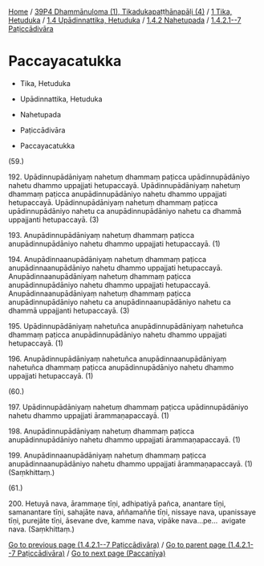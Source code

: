 
[Home](/) / [39P4 Dhammānuloma (1), Tikadukapaṭṭhānapāḷi (4)](../../../...md) / [1 Tika, Hetuduka](../../...md) / [1.4 Upādinnattika, Hetuduka](../...md) / [1.4.2 Nahetupada](...md) / [1.4.2.1--7 Paṭiccādivāra](../39P4/1/1.4/1.4.2/1.4.2.1--7.md)

# Paccayacatukka

* Tika, Hetuduka

* Upādinnattika, Hetuduka

* Nahetupada

* Paṭiccādivāra

* Paccayacatukka

(59.)

192\. Upādinnupādāniyaṃ nahetuṃ dhammaṃ paṭicca upādinnupādāniyo nahetu dhammo uppajjati hetupaccayā. Upādinnupādāniyaṃ nahetuṃ dhammaṃ paṭicca anupādinnupādāniyo nahetu dhammo uppajjati hetupaccayā. Upādinnupādāniyaṃ nahetuṃ dhammaṃ paṭicca upādinnupādāniyo nahetu ca anupādinnupādāniyo nahetu ca dhammā uppajjanti hetupaccayā. (3)

193\. Anupādinnupādāniyaṃ nahetuṃ dhammaṃ paṭicca anupādinnupādāniyo nahetu dhammo uppajjati hetupaccayā. (1)

194\. Anupādinnaanupādāniyaṃ nahetuṃ dhammaṃ paṭicca anupādinnaanupādāniyo nahetu dhammo uppajjati hetupaccayā. Anupādinnaanupādāniyaṃ nahetuṃ dhammaṃ paṭicca anupādinnupādāniyo nahetu dhammo uppajjati hetupaccayā. Anupādinnaanupādāniyaṃ nahetuṃ dhammaṃ paṭicca anupādinnupādāniyo nahetu ca anupādinnaanupādāniyo nahetu ca dhammā uppajjanti hetupaccayā. (3)

195\. Upādinnupādāniyaṃ nahetuñca anupādinnupādāniyaṃ nahetuñca dhammaṃ paṭicca anupādinnupādāniyo nahetu dhammo uppajjati hetupaccayā. (1)

196\. Anupādinnupādāniyaṃ nahetuñca anupādinnaanupādāniyaṃ nahetuñca dhammaṃ paṭicca anupādinnupādāniyo nahetu dhammo uppajjati hetupaccayā. (1)

(60.)

197\. Upādinnupādāniyaṃ nahetuṃ dhammaṃ paṭicca upādinnupādāniyo nahetu dhammo uppajjati ārammaṇapaccayā. (1)

198\. Anupādinnupādāniyaṃ nahetuṃ dhammaṃ paṭicca anupādinnupādāniyo nahetu dhammo uppajjati ārammaṇapaccayā. (1)

199\. Anupādinnaanupādāniyaṃ nahetuṃ dhammaṃ paṭicca anupādinnaanupādāniyo nahetu dhammo uppajjati ārammaṇapaccayā. (1) (Saṃkhittaṃ.)

(61.)

200\. Hetuyā nava, ārammaṇe tīṇi, adhipatiyā pañca, anantare tīṇi, samanantare tīṇi, sahajāte nava, aññamaññe tīṇi, nissaye nava, upanissaye tīṇi, purejāte tīṇi, āsevane dve, kamme nava, vipāke nava…pe…  avigate nava. (Saṃkhittaṃ.)

[Go to previous page (1.4.2.1--7 Paṭiccādivāra)](../39P4/1/1.4/1.4.2/1.4.2.1--7.md) / [Go to parent page (1.4.2.1--7 Paṭiccādivāra)](../39P4/1/1.4/1.4.2/1.4.2.1--7.md) / [Go to next page (Paccanīya)](Paccaniya.md)


